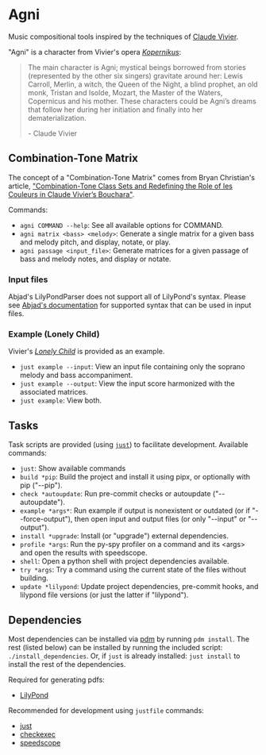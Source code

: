 # Agni

Music compositional tools inspired by the techniques of [Claude Vivier](https://www.boosey.com/composer/Claude+Vivier "Claude Vivier").

"Agni" is a character from Vivier's opera [_Kopernikus_](https://www.boosey.com/cr/music/Claude-Vivier-Kopernikus/47743 "Kopernikus"):

> The main character is Agni; mystical beings borrowed from stories (represented
> by the other six singers) gravitate around her: Lewis Carroll, Merlin, a witch,
> the Queen of the Night, a blind prophet, an old monk, Tristan and Isolde,
> Mozart, the Master of the Waters, Copernicus and his mother. These characters
> could be Agni’s dreams that follow her during her initiation and finally into
> her dematerialization.
>
> \- Claude Vivier

## Combination-Tone Matrix

The concept of a "Combination-Tone Matrix" comes from Bryan Christian's article,
["Combination-Tone Class Sets and Redefining the Role of les Couleurs in Claude Vivier’s Bouchara"](https://mtosmt.org/issues/mto.14.20.2/mto.14.20.2.christian.html).

Commands:

- `agni COMMAND --help`: See all available options for COMMAND.
- `agni matrix <bass> <melody>`: Generate a single matrix for a given bass and
  melody pitch, and display, notate, or play.
- `agni passage <input_file>`: Generate matrices for a given passage of bass and
  melody notes, and display or notate.

### Input files

Abjad's LilyPondParser does not support all of LilyPond's syntax. Please see [Abjad's
documentation](https://abjad.github.io/api/abjad/parsers/parser.html#abjad.parsers.parser.LilyPondParser) for supported syntax that can be used in input files.

### Example (Lonely Child)

Vivier's [_Lonely Child_](https://www.boosey.com/cr/music/Claude-Vivier-Lonely-Child/47752 "Lonely Child") is provided as an example.

- `just example --input`: View an input file containing only the soprano melody
  and bass accompaniment.
- `just example --output`: View the input score harmonized with the associated
  matrices.
- `just example`: View both.

## Tasks

Task scripts are provided (using [`just`](https://just.systems/man/en/ "just"))
to facilitate development. Available commands:

- `just`: Show available commands
- `build *pip`: Build the project and install it using pipx, or optionally with
  pip ("--pip").
- `check *autoupdate`: Run pre-commit checks or autoupdate ("--autoupdate").
- `example *args*`: Run example if output is nonexistent or outdated (or if
  "--force-output"), then open input and output files (or only "--input" or
  "--output").
- `install *upgrade`: Install (or "upgrade") external dependencies.
- `profile *args`: Run the py-spy profiler on a command and its \<args\> and
  open the results with speedscope.
- `shell`: Open a python shell with project dependencies available.
- `try *args`: Try a command using the current state of the files without
  building.
- `update *lilypond`: Update project dependencies, pre-commit hooks, and
  lilypond file versions (or just the latter if "lilypond").

## Dependencies

Most dependencies can be installed via [pdm](https://pdm.fming.dev/latest/) by
running `pdm install`. The rest (listed below) can be installed by running the
included script: `./install_dependencies`. Or, if `just` is already installed:
`just install` to install the rest of the dependencies.

Required for generating pdfs:

- [LilyPond](https://lilypond.org/ "lilypond")

Recommended for development using `justfile` commands:

- [just](https://just.systems/man/en/ "just")
- [checkexec](https://github.com/kurtbuilds/checkexec "checkexec")
- [speedscope](https://github.com/jlfwong/speedscope "speedscope")
